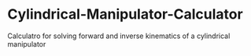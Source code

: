 # Cylindrical-Manipulator-Calculator
 Calculatro for solving forward and inverse kinematics of a cylindrical manipulator
